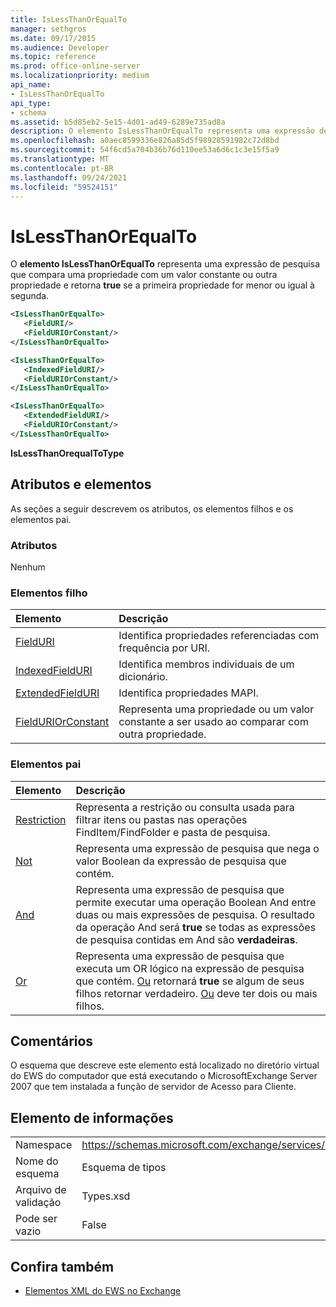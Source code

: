 ```yaml
---
title: IsLessThanOrEqualTo
manager: sethgros
ms.date: 09/17/2015
ms.audience: Developer
ms.topic: reference
ms.prod: office-online-server
ms.localizationpriority: medium
api_name:
- IsLessThanOrEqualTo
api_type:
- schema
ms.assetid: b5d85eb2-5e15-4d01-ad49-6289e735ad8a
description: O elemento IsLessThanOrEqualTo representa uma expressão de pesquisa que compara uma propriedade com um valor constante ou outra propriedade e retorna true se a primeira propriedade for menor ou igual à segunda.
ms.openlocfilehash: a0aec8599336e826a85d5f98928591982c72d8bd
ms.sourcegitcommit: 54f6cd5a704b36b76d110ee53a6d6c1c3e15f5a9
ms.translationtype: MT
ms.contentlocale: pt-BR
ms.lasthandoff: 09/24/2021
ms.locfileid: "59524151"
---
```

# <a name="islessthanorequalto"></a>IsLessThanOrEqualTo

O **elemento IsLessThanOrEqualTo** representa uma expressão de pesquisa que compara uma propriedade com um valor constante ou outra propriedade e retorna **true** se a primeira propriedade for menor ou igual à segunda. 
  
```xml
<IsLessThanOrEqualTo>
   <FieldURI/>
   <FieldURIOrConstant/>
</IsLessThanOrEqualTo>
```

```xml
<IsLessThanOrEqualTo>
   <IndexedFieldURI/> 
   <FieldURIOrConstant/>
</IsLessThanOrEqualTo>
```

```xml
<IsLessThanOrEqualTo>
   <ExtendedFieldURI/> 
   <FieldURIOrConstant/>
</IsLessThanOrEqualTo>
```

**IsLessThanOrequalToType**

## <a name="attributes-and-elements"></a>Atributos e elementos

As seções a seguir descrevem os atributos, os elementos filhos e os elementos pai.
  
### <a name="attributes"></a>Atributos

Nenhum
  
### <a name="child-elements"></a>Elementos filho

|**Elemento**|**Descrição**|
|:-----|:-----|
|[FieldURI](fielduri.md) <br/> |Identifica propriedades referenciadas com frequência por URI.  <br/> |
|[IndexedFieldURI](indexedfielduri.md) <br/> |Identifica membros individuais de um dicionário.  <br/> |
|[ExtendedFieldURI](extendedfielduri.md) <br/> |Identifica propriedades MAPI.  <br/> |
|[FieldURIOrConstant](fielduriorconstant.md) <br/> |Representa uma propriedade ou um valor constante a ser usado ao comparar com outra propriedade.  <br/> |
   
### <a name="parent-elements"></a>Elementos pai

|**Elemento**|**Descrição**|
|:-----|:-----|
|[Restriction](restriction.md) <br/> |Representa a restrição ou consulta usada para filtrar itens ou pastas nas operações FindItem/FindFolder e pasta de pesquisa.  <br/> |
|[Not](not.md) <br/> |Representa uma expressão de pesquisa que nega o valor Boolean da expressão de pesquisa que contém.  <br/> |
|[And](and.md) <br/> |Representa uma expressão de pesquisa que permite executar uma operação Boolean And entre duas ou mais expressões de pesquisa. O resultado da operação And será **true** se todas as expressões de pesquisa contidas em And são **verdadeiras**.  <br/> |
|[Or](or.md) <br/> |Representa uma expressão de pesquisa que executa um OR lógico na expressão de pesquisa que contém. [Ou](or.md) retornará **true** se algum de seus filhos retornar verdadeiro. [Ou](or.md) deve ter dois ou mais filhos.  <br/> |
   
## <a name="remarks"></a>Comentários

O esquema que descreve este elemento está localizado no diretório virtual do EWS do computador que está executando o MicrosoftExchange Server 2007 que tem instalada a função de servidor de Acesso para Cliente.
  
## <a name="element-information"></a>Elemento de informações

|||
|:-----|:-----|
|Namespace  <br/> |https://schemas.microsoft.com/exchange/services/2006/types  <br/> |
|Nome do esquema  <br/> |Esquema de tipos  <br/> |
|Arquivo de validação  <br/> |Types.xsd  <br/> |
|Pode ser vazio  <br/> |False  <br/> |
   
## <a name="see-also"></a>Confira também

- [Elementos XML do EWS no Exchange](ews-xml-elements-in-exchange.md)

